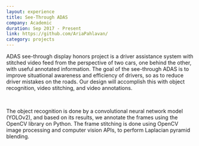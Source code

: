 ```yaml
---
layout: experience
title: See-Through ADAS
company: Academic
duration: Sep 2017 - Present
link: https://github.com/AriaPahlavan/
category: projects
---
```

<p>
ADAS see-through display honors project is a driver 
assistance system with stitched video feed from the perspective of two cars, one behind 
the other, with useful annotated information. The goal of the see-through ADAS is to improve 
situational awareness and efficiency of drivers, so as to reduce driver mistakes on the roads. 
Our design will accomplish this with object recognition, video stitching, and video annotations. 
</p>

<br>

<p>
The object recognition is done by a convolutional neural network model (YOLOv2), and based on its 
results, we annotate the frames using the OpenCV library on Python. The frame stitching is done 
using OpenCV image processing and computer vision APIs, to perform Laplacian pyramid blending.
</p>